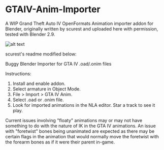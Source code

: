 # GTAIV-Anim-Importer
A WIP Grand Theft Auto IV OpenFormats Animation importer addon for Blender, originally written by scurest and uploaded here with permission, tested with Blender 2.9.

![alt text](https://images-ext-1.discordapp.net/external/6oB0et_HVv3C9OdhfqwmeANJ0hineDFabCMfJp8qNPU/https/repository-images.githubusercontent.com/632805563/e891452a-bef3-41c8-ad82-c49d212d10e9?width=932&height=417)

scurest's readme modified below:

Buggy Blender Importer for GTA IV .oad/.onim files

Instructions:

1. Install and enable addon.
2. Select armature in Object Mode.
3. File > Import > GTA IV Anim.
4. Select .oad or .onim file.
5. Look for imported animations in the NLA editor. Star a track to see it play.

Current issues involving "floaty" animations may or may not have something to do with the nature of IK in the GTA IV animations.
An issue with "foretwist" bones being unanimated are expected as there may be certain flags in the animation that would normally move the foretwist with the forearm bones as if it were their parent in-game. 
